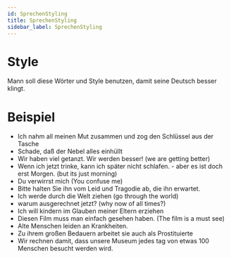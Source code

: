 ```yaml
---
id: SprechenStyling
title: SprechenStyling
sidebar_label: SprechenStyling
---
```


# Style

Mann soll diese Wörter und Style benutzen, damit seine Deutsch besser klingt.

# Beispiel

- Ich nahm all meinen Mut zusammen und zog den Schlüssel aus der Tasche
- Schade, daß der Nebel alles einhüllt
- Wir haben viel getanzt. Wir werden besser! (we are getting better)
- Wenn ich jetzt trinke, kann ich später nicht schlafen. - aber es ist doch erst Morgen. (but its just morning)
- Du verwirrst mich (You confuse me)
- Bitte halten Sie ihn vom Leid und Tragodie ab, die ihn erwartet.
- Ich werde durch die Welt ziehen (go through the world)
- warum ausgerechnet jetzt? (why now of all times?)
- Ich will kindern im Glauben meiner Eltern erziehen
- Diesen Film muss man einfach gesehen haben. (The film is a must see)
- Alte Menschen leiden an Krankheiten.
- Zu ihrem großen Bedauern arbeitet sie auch als Prostituierte
- Wir rechnen damit, dass unsere Museum jedes tag von etwas 100 Menschen besucht werden wird.
